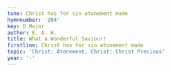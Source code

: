 ```yaml
---
tune: Christ has for sin atonement made
hymnnumber: '204'
key: D Major
author: E. A. H.
title: What a Wonderful Saviour!
firstline: Christ has for sin atonement made
topic: 'Christ: Atonement; Christ: Christ Precious'
year: '-'
---
```

